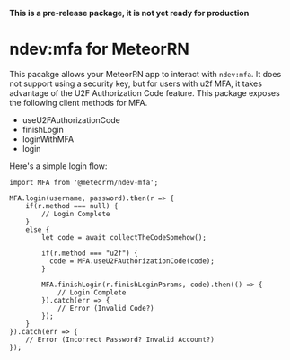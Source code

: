 **This is a pre-release package, it is not yet ready for production**

# ndev:mfa for MeteorRN

This pacakge allows your MeteorRN app to interact with `ndev:mfa`. It does not support using a security key, but for users with u2f MFA, it takes advantage of the U2F Authorization Code feature. This package exposes the following client methods for MFA.

- useU2FAuthorizationCode
- finishLogin
- loginWithMFA
- login

Here's a simple login flow:

```
import MFA from '@meteorrn/ndev-mfa';

MFA.login(username, password).then(r => {
    if(r.method === null) {
        // Login Complete
    }
    else {
        let code = await collectTheCodeSomehow();

        if(r.method === "u2f") {
          code = MFA.useU2FAuthorizationCode(code);
        }

        MFA.finishLogin(r.finishLoginParams, code).then(() => {
            // Login Complete
        }).catch(err => {
            // Error (Invalid Code?)
        });
    }
}).catch(err => {
    // Error (Incorrect Password? Invalid Account?)
});

```
